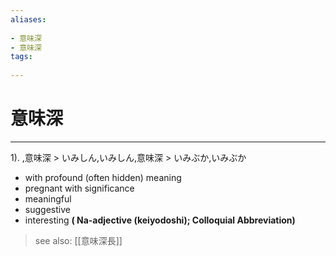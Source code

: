 ```yaml
---
aliases:
    
- 意味深
- 意味深
tags:
    
---
```


# 意味深
---
1).
,意味深 > いみしん,いみしん,意味深 > いみぶか,いみぶか

- with profound (often hidden) meaning
- pregnant with significance
- meaningful
- suggestive
- interesting
**( Na-adjective (keiyodoshi); Colloquial Abbreviation)**
> see also:  [[意味深長]]
            